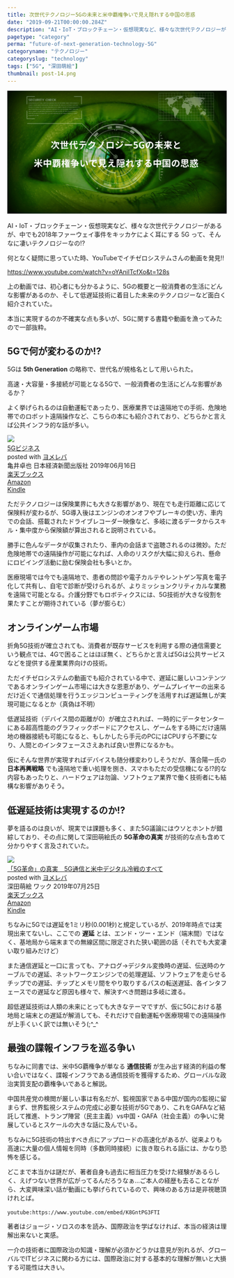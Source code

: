 ```yaml
---
title: 次世代テクノロジー5Gの未来と米中覇権争いで見え隠れする中国の思惑
date: "2019-09-21T00:00:00.284Z"
description: "AI・IoT・ブロックチェーン・仮想現実など、様々な次世代テクノロジーがあるが、中でも2018年ファーウェイ事件をキッカケによく耳にする 5G って、そんなに凄いテクノロジーなの?"
pagetype: "category"
perma: "future-of-next-generation-technology-5G"
categoryname: "テクノロジー"
categoryslug: "technology"
tags: ["5G", "深田萌絵"]
thumbnail: post-14.png
---
```


![](./post-14.png)

AI・IoT・ブロックチェーン・仮想現実など、様々な次世代テクノロジーがあるが、中でも2018年ファーウェイ事件をキッカケによく耳にする 5G って、そんなに凄いテクノロジーなの!?

何となく疑問に思っていた時、YouTubeでイチゼロシステムさんの動画を発見!!

https://www.youtube.com/watch?v=oYAnilTcfXo&t=128s

上の動画では、初心者にも分かるように、5Gの概要と一般消費者の生活にどんな影響があるのか、そして低遅延技術に着目した未来のテクノロジーなど面白く紹介されていた。

本当に実現するのか不確実な点も多いが、5Gに関する書籍や動画を漁ってみたので一部抜粋。

## 5Gで何が変わるのか!?

5Gは **5th Generation** の略称で、世代名が規格名として用いられた。

高速・大容量・多接続が可能となる5Gで、一般消費者の生活にどんな影響があるか？

よく挙げられるのは自動運転であったり、医療業界では遠隔地での手術、危険地帯でのロボット遠隔操作など、こちらの本にも紹介されており、どちらかと言えば公共インフラ的な話が多い。

<div class="cstmreba"><div class="booklink-box"><div class="booklink-image"><a href="https://hb.afl.rakuten.co.jp/hgc/146fe51c.1fd043a3.146fe51d.605dc196/yomereba_main_201909210005440766?pc=http%3A%2F%2Fbooks.rakuten.co.jp%2Frb%2F15928325%2F%3Fscid%3Daf_ich_link_urltxt%26m%3Dhttp%3A%2F%2Fm.rakuten.co.jp%2Fev%2Fbook%2F" target="_blank" rel="noopener noreferrer"><img src="https://thumbnail.image.rakuten.co.jp/@0_mall/book/cabinet/4077/9784532114077.jpg?_ex=160x160" style="border: none;" /></a></div><div class="booklink-info"><div class="booklink-name"><a href="https://hb.afl.rakuten.co.jp/hgc/146fe51c.1fd043a3.146fe51d.605dc196/yomereba_main_201909210005440766?pc=http%3A%2F%2Fbooks.rakuten.co.jp%2Frb%2F15928325%2F%3Fscid%3Daf_ich_link_urltxt%26m%3Dhttp%3A%2F%2Fm.rakuten.co.jp%2Fev%2Fbook%2F" target="_blank" rel="noopener noreferrer">5Gビジネス</a><div class="booklink-powered-date">posted with <a href="https://yomereba.com" rel="nofollow noopener noreferrer" target="_blank">ヨメレバ</a></div></div><div class="booklink-detail">亀井卓也 日本経済新聞出版社 2019年06月16日    </div><div class="booklink-link2"><div class="shoplinkrakuten"><a href="https://hb.afl.rakuten.co.jp/hgc/146fe51c.1fd043a3.146fe51d.605dc196/yomereba_main_201909210005440766?pc=http%3A%2F%2Fbooks.rakuten.co.jp%2Frb%2F15928325%2F%3Fscid%3Daf_ich_link_urltxt%26m%3Dhttp%3A%2F%2Fm.rakuten.co.jp%2Fev%2Fbook%2F" target="_blank" rel="noopener noreferrer">楽天ブックス</a></div><div class="shoplinkamazon"><a href="https://www.amazon.co.jp/exec/obidos/asin/4532114071/kanon123-22/" target="_blank" rel="noopener noreferrer">Amazon</a></div><div class="shoplinkkindle"><a href="https://www.amazon.co.jp/gp/search?keywords=5G%E3%83%93%E3%82%B8%E3%83%8D%E3%82%B9&__mk_ja_JP=%83J%83%5E%83J%83i&url=node%3D2275256051&tag=kanon123-22" target="_blank" rel="noopener noreferrer">Kindle</a></div>                              	  	  	  	  	</div></div><div class="booklink-footer"></div></div></div>

ただテクノロジーは保険業界にも大きな影響があり、現在でも走行距離に応じて保険料が変わるが、5G導入後はエンジンのオンオフやブレーキの使い方、車内での会話、搭載されたドライブレコーダー映像など、多岐に渡るデータからスキル・集中度から保険額が算出されると説明されている。

勝手に色んなデータが収集されたり、車内の会話まで盗聴されるのは微妙。ただ危険地帯での遠隔操作が可能になれば、人命のリスクが大幅に抑えられ、懸命にロビイング活動に励む保険会社も多いとか。

医療現場では今でも遠隔地で、患者の問診や電子カルテやレントゲン写真を電子化して共有し、自宅で診断が受けられるが、よりミッションクリティカルな業務を遠隔で可能となる。介護分野でもロボティクスには、5G技術が大きな役割を果たすことが期待されている（夢が膨らむ）

## オンラインゲーム市場

折角5G技術が確立されても、消費者が既存サービスを利用する際の通信需要という観点では、4Gで困ることはほぼ無く、どちらかと言えば5Gは公共サービスなどを提供する産業業界向けの技術。

ただイチゼロシステムの動画でも紹介されている中で、遅延に厳しいコンテンツであるオンラインゲーム市場には大きな恩恵があり、ゲームプレイヤーの出来るだけ近くで通信処理を行うエッジコンピューティングを活用すれば遅延無しが実現可能になるとか（真偽は不明）

低遅延技術（デバイス間の距離が0）が確立されれば、一時的にデータセンターにある超高性能のグラフィックボードにアクセスし、ゲームをする時にだけ遠隔地の機器接続も可能になると、もしかしたら手元のPCにはCPUすら不要になり、人間とのインタフェースさえあれば良い世界になるかも。

仮にそんな世界が実現すればデバイスも随分様変わりしそうだが、落合陽一氏の **日本再興戦略** でも遠隔地で重い処理を捌き、スマホもただの受信機になる!?的な内容もあったりと、ハードウェアは勿論、ソフトウェア業界で働く技術者にも結構な影響がありそう。

## 低遅延技術は実現するのか!?

夢を語るのは良いが、現実では課題も多く、また5G議論にはウソとホントが錯綜しており、その点に関して深田萌絵氏の **5G革命の真実** が技術的な点も含めて分かりやすく言及されていた。

<div class="cstmreba"><div class="booklink-box"><div class="booklink-image"><a href="https://hb.afl.rakuten.co.jp/hgc/146fe51c.1fd043a3.146fe51d.605dc196/yomereba_main_201909192316001286?pc=http%3A%2F%2Fbooks.rakuten.co.jp%2Frb%2F15966878%2F%3Fscid%3Daf_ich_link_urltxt%26m%3Dhttp%3A%2F%2Fm.rakuten.co.jp%2Fev%2Fbook%2F" target="_blank" rel="noopener noreferrer"><img src="https://thumbnail.image.rakuten.co.jp/@0_mall/book/cabinet/8041/9784898318041.jpg?_ex=160x160" style="border: none;" /></a></div><div class="booklink-info"><div class="booklink-name"><a href="https://hb.afl.rakuten.co.jp/hgc/146fe51c.1fd043a3.146fe51d.605dc196/yomereba_main_201909192316001286?pc=http%3A%2F%2Fbooks.rakuten.co.jp%2Frb%2F15966878%2F%3Fscid%3Daf_ich_link_urltxt%26m%3Dhttp%3A%2F%2Fm.rakuten.co.jp%2Fev%2Fbook%2F" target="_blank" rel="noopener noreferrer">「5G革命」の真実　5G通信と米中デジタル冷戦のすべて</a><div class="booklink-powered-date">posted with <a href="https://yomereba.com" rel="nofollow noopener noreferrer" target="_blank">ヨメレバ</a></div></div><div class="booklink-detail">深田萌絵 ワック 2019年07月25日    </div><div class="booklink-link2"><div class="shoplinkrakuten"><a href="https://hb.afl.rakuten.co.jp/hgc/146fe51c.1fd043a3.146fe51d.605dc196/yomereba_main_201909192316001286?pc=http%3A%2F%2Fbooks.rakuten.co.jp%2Frb%2F15966878%2F%3Fscid%3Daf_ich_link_urltxt%26m%3Dhttp%3A%2F%2Fm.rakuten.co.jp%2Fev%2Fbook%2F" target="_blank" rel="noopener noreferrer">楽天ブックス</a></div><div class="shoplinkamazon"><a href="https://www.amazon.co.jp/exec/obidos/asin/4898318045/kanon123-22/" target="_blank" rel="noopener noreferrer">Amazon</a></div><div class="shoplinkkindle"><a href="https://www.amazon.co.jp/gp/search?keywords=%E3%80%8C5G%E9%9D%A9%E5%91%BD%E3%80%8D%E3%81%AE%E7%9C%9F%E5%AE%9F%E3%80%805G%E9%80%9A%E4%BF%A1%E3%81%A8%E7%B1%B3%E4%B8%AD%E3%83%87%E3%82%B8%E3%82%BF%E3%83%AB%E5%86%B7%E6%88%A6%E3%81%AE%E3%81%99%E3%81%B9%E3%81%A6&__mk_ja_JP=%83J%83%5E%83J%83i&url=node%3D2275256051&tag=kanon123-22" target="_blank" rel="noopener noreferrer">Kindle</a></div>                              	  	  	  	  	</div></div><div class="booklink-footer"></div></div></div>

ちなみに5Gでは遅延を1ミリ秒(0.001秒)と規定しているが、2019年時点では実現出来てないし、ここでの **遅延** とは、エンド・ツー・エンド（端末間）ではなく、基地局から端末までの無線区間に限定された狭い範囲の話（それでも大変凄い取り組みだけど）

また通信遅延と一口に言っても、アナログ→デジタル変換時の遅延、伝送時のケーブルでの遅延、ネットワークエンジンでの処理遅延、ソフトウェアを走らせるチップでの遅延、チップとメモリ間をやり取りするパスの転送遅延、各インタフェースでの遅延など原因も様々で、解決すべき問題は多岐に渡る。

超低遅延技術は人類の未来にとっても大きなテーマですが、仮に5Gにおける基地局と端末との遅延が解消しても、それだけで自動運転や医療現場での遠隔操作が上手くいく訳では無いそう(;^_^

## 最強の諜報インフラを巡る争い

ちなみに同書では、米中5G覇権争が単なる **通信技術** が生み出す経済的利益の奪い合いではなく、諜報インフラである通信技術を獲得するため、グローバルな政治実質支配の覇権争いであると解説。

中国共産党の検閲が厳しい事は有名だが、監視国家である中国が国内の監視に留まらず、世界監視システムの完成に必要な技術が5Gであり、これをGAFAなど結託して推進、トランプ陣営（民主主義）vs中国・GAFA（社会主義）の争いに発展しているとスケールの大きな話に及んでいる。

ちなみに5G技術の特出すべき点にアップロードの高速化があるが、従来よりも高速に大量の個人情報を同時（多数同時接続）に抜き取られる話には、かなり恐怖を感じる。

どこまで本当かは謎だが、著者自身も過去に相当圧力を受けた経験があるらしく、えげつない世界が広がってるんだろうなぁ…ご本人の経歴も去ることながら、大変興味深い話が動画にも挙げられているので、興味のある方は是非視聴頂けれとば。

`youtube:https://www.youtube.com/embed/K8GntPG3FTI`

著者はジョージ・ソロスの本を読み、国際政治を学ばなければ、本当の経済は理解出来ないと実感。

一介の技術者に国際政治の知識・理解が必須かどうかは意見が別れるが、グローバルでITビジネスに関わる方には、国際政治に対する基本的な理解が無いと大損する可能性は大きい。